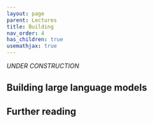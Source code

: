 ```yaml
---
layout: page
parent: Lectures
title: Building
nav_order: 4
has_children: true
usemathjax: true
---
```

*UNDER CONSTRUCTION*

## Building large language models

## Further reading
